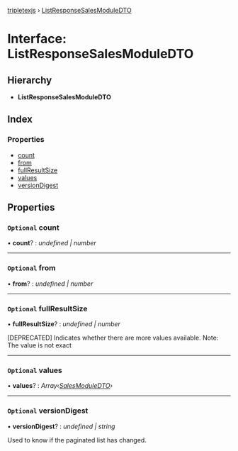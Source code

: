 [tripletexjs](../README.md) › [ListResponseSalesModuleDTO](listresponsesalesmoduledto.md)

# Interface: ListResponseSalesModuleDTO

## Hierarchy

* **ListResponseSalesModuleDTO**

## Index

### Properties

* [count](listresponsesalesmoduledto.md#optional-count)
* [from](listresponsesalesmoduledto.md#optional-from)
* [fullResultSize](listresponsesalesmoduledto.md#optional-fullresultsize)
* [values](listresponsesalesmoduledto.md#optional-values)
* [versionDigest](listresponsesalesmoduledto.md#optional-versiondigest)

## Properties

### `Optional` count

• **count**? : *undefined | number*

___

### `Optional` from

• **from**? : *undefined | number*

___

### `Optional` fullResultSize

• **fullResultSize**? : *undefined | number*

[DEPRECATED] Indicates whether there are more values available. Note: The value is not exact

___

### `Optional` values

• **values**? : *Array‹[SalesModuleDTO](../modules/salesmoduledto.md)›*

___

### `Optional` versionDigest

• **versionDigest**? : *undefined | string*

Used to know if the paginated list has changed.
